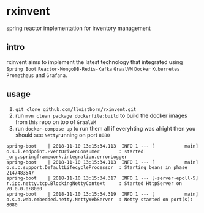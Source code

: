 # rxinvent
spring reactor implementation for inventory management

## intro
rxinvent aims to implement the latest technology that integrated using 
`Spring Boot` `Reactor-MongoDB-Redis-Kafka` `GraalVM` `Docker` `Kubernetes` `Prometheus` and `Grafana`.

## usage
1. `git clone github.com/lloistborn/rxinvent.git`
2. run `mvn clean package dockerfile:build` to build the docker images from this repo on top of `GraalVM`
3. run `docker-compose up` to run them all
if everyhting was alright then you should see `Netty`running on port `8080`
```
spring-boot    | 2018-11-10 13:15:34.113  INFO 1 --- [           main] o.s.i.endpoint.EventDrivenConsumer       : started _org.springframework.integration.errorLogger
spring-boot    | 2018-11-10 13:15:34.113  INFO 1 --- [           main] o.s.c.support.DefaultLifecycleProcessor  : Starting beans in phase 2147483547
spring-boot    | 2018-11-10 13:15:34.317  INFO 1 --- [-server-epoll-5] r.ipc.netty.tcp.BlockingNettyContext     : Started HttpServer on /0.0.0.0:8080
spring-boot    | 2018-11-10 13:15:34.319  INFO 1 --- [           main] o.s.b.web.embedded.netty.NettyWebServer  : Netty started on port(s): 8080
```

